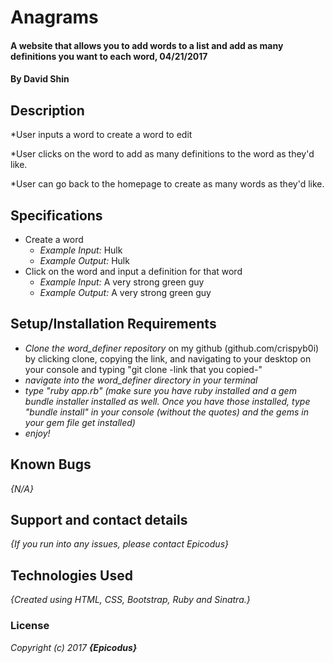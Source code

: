 # Anagrams

#### A website that allows you to add words to a list and add as many definitions you want to each word, 04/21/2017

#### By David Shin

## Description

  *User inputs a word to create a word to edit

  *User clicks on the word to add as many definitions to the word as they'd like.

  *User can go back to the homepage to create as many words as they'd like.


## Specifications
* Create a word
  * _Example Input:_ Hulk
  * _Example Output:_ Hulk
* Click on the word and input a definition for that word
  * _Example Input:_ A very strong green guy
  * _Example Output:_ A very strong green guy

## Setup/Installation Requirements

* _Clone the word_definer repository_ on my github (github.com/crispyb0i) by clicking clone, copying the link, and navigating to your desktop on your console and typing "git clone -link that you copied-"
* _navigate into the word_definer directory in your terminal_
* _type "ruby app.rb" (make sure you have ruby installed and a gem bundle installer installed as well. Once you have those installed, type "bundle install" in your console (without the quotes) and the gems in your gem file get installed)_
* _enjoy!_

## Known Bugs

_{N/A}_

## Support and contact details

_{If you run into any issues, please contact Epicodus}_

## Technologies Used

_{Created using HTML, CSS, Bootstrap, Ruby and Sinatra.}_

### License

*Copyright (c) 2017 **_{Epicodus}_***
